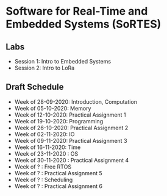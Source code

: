 # Software for Real-Time and Embedded Systems (SoRTES)
## Labs
- Session 1: Intro to Embedded Systems
- Session 2: Intro to LoRa

## Draft Schedule
- Week of 28-09-2020: Introduction, Computation
- Week of 05-10-2020: Memory
- Week of 12-10-2020: Practical Assignment 1
- Week of 19-10-2020: Programming
- Week of 26-10-2020: Practical Assignment 2
- Week of 02-11-2020: IO
- Week of 09-11-2020: Practical Assignment 3
- Week of 16-11-2020: Time
- Week of 23-11-2020 : OS
- Week of 30-11-2020 : Practical Assignment 4
- Week of ? : Free RTOS
- Week of ? : Practical Assignment 5
- Week of ? : Scheduling
- Week of ? : Practical Assignment 6
